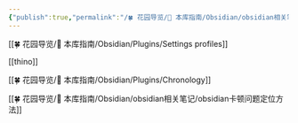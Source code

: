 ```yaml
---
{"publish":true,"permalink":"/🍀 花园导览/🧰 本库指南/Obsidian/obsidian相关笔记/obsidian插件中可能造成编辑卡顿的疑似插件.md","created":"2024-05-14","modified":"2024-11-21","published":"2025-07-07T17:10:23.996+08:00","cssclasses":""}
---
```



[[🍀 花园导览/🧰 本库指南/Obsidian/Plugins/Settings profiles]]  

[[thino]]

[[🍀 花园导览/🧰 本库指南/Obsidian/Plugins/Chronology]]

[[🍀 花园导览/🧰 本库指南/Obsidian/obsidian相关笔记/obsidian卡顿问题定位方法]]